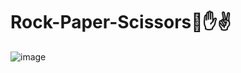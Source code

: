 # Rock-Paper-Scissors👊✋✌
![image](https://user-images.githubusercontent.com/100095709/209202176-a060caa8-b0fa-455d-95c4-57e1c7b9c47f.png)
